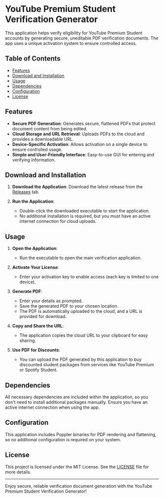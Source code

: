 # YouTube Premium Student Verification Generator

This application helps verify eligibility for YouTube Premium Student accounts by generating secure, uneditable PDF verification documents. The app uses a unique activation system to ensure controlled access.

## Table of Contents
- [Features](#features)
- [Download and Installation](#download-and-installation)
- [Usage](#usage)
- [Dependencies](#dependencies)
- [Configuration](#configuration)
- [License](#license)

## Features
- **Secure PDF Generation**: Generates secure, flattened PDFs that protect document content from being edited.
- **Cloud Storage and URL Retrieval**: Uploads PDFs to the cloud and provides a downloadable URL.
- **Device-Specific Activation**: Allows activation on a single device to ensure controlled usage.
- **Simple and User-Friendly Interface**: Easy-to-use GUI for entering and verifying information.

## Download and Installation

1. **Download the Application**:
   Download the latest release from the [Releases](https://github.com/Monster-ZeroX/YouTube-Premium-Student-Verification-Generator/releases/tag/YT) tab.

2. **Run the Application**:
   - Double-click the downloaded executable to start the application.
   - No additional installation is required, but you must have an active internet connection for cloud uploads.

## Usage

1. **Open the Application**:
   - Run the executable to open the main verification application.

2. **Activate Your License**:
   - Enter your activation key to enable access (each key is limited to one device).

3. **Generate PDF**:
   - Enter your details as prompted.
   - Save the generated PDF to your chosen location.
   - The PDF is automatically uploaded to the cloud, and a URL is provided for download.

4. **Copy and Share the URL**:
   - The application copies the cloud URL to your clipboard for easy sharing.

5. **Use PDF for Discounts**:
   - You can upload the PDF generated by this application to buy discounted student packages from services like YouTube Premium or Spotify Student.

## Dependencies

All necessary dependencies are included within the application, so you don't need to install additional packages manually. Ensure you have an active internet connection when using the app.

## Configuration

This application includes Poppler binaries for PDF rendering and flattening, so no additional configuration is required on your system.

## License

This project is licensed under the MIT License. See the [LICENSE](LICENSE) file for more details.

---

Enjoy secure, reliable verification document generation with the YouTube Premium Student Verification Generator!
